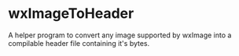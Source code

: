 wxImageToHeader
===============

A helper program to convert any image supported by wxImage into a compilable header file containing it's bytes.
